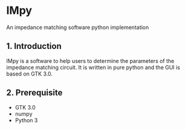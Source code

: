 # IMpy
An impedance matching software python implementation



## 1. Introduction 

IMpy is a software to help users to determine the parameters of the impedance matching circuit. It is written in pure python and the GUI is based on GTK 3.0.



## 2. Prerequisite

* GTK 3.0
* numpy
* Python 3

